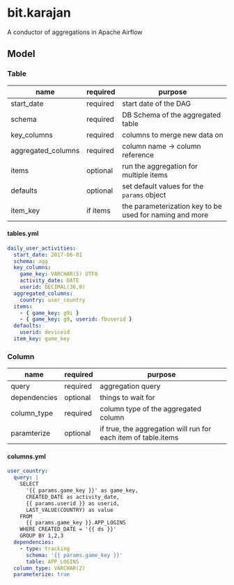 # bit.karajan
A conductor of aggregations in Apache Airflow

## Model

### Table

| name | required | purpose |
| ---- | -------- | ------- |
| start_date | required | start date of the DAG |
| schema | required | DB Schema of the aggregated table |
| key_columns | required | columns to merge new data on |
| aggregated_columns | required | column name -> column reference | 
| items | optional | run the aggregation for multiple items | 
| defaults | optional | set default values for the `params` object | 
| item_key | if items | the parameterization key to be used for naming and more | 

#### tables.yml
```yaml
daily_user_activities:
  start_date: 2017-06-01
  schema: agg
  key_columns:
    game_key: VARCHAR(5) UTF8
    activity_date: DATE
    userid: DECIMAL(36,0)
  aggregated_columns:
    country: user_country
  items:
    - { game_key: g9i }
    - { game_key: g9, userid: fbuserid }
  defaults:
    userid: deviceid
  item_key: game_key
```

### Column

| name | required | purpose |
| ---- | -------- | ------- |
| query | required | aggregation query |
| dependencies | optional | things to wait for |
| column_type | required | column type of the aggregated column |
| paramterize | optional | if true, the aggregation will run for each item of table.items |

#### columns.yml
```yaml
user_country:
  query: |
    SELECT
      '{{ params.game_key }}' as game_key,
      CREATED_DATE as activity_date,
      {{ params.userid }} as userid,
      LAST_VALUE(COUNTRY) as value
    FROM
      {{ params.game_key }}.APP_LOGINS
    WHERE CREATED_DATE = '{{ ds }}'
    GROUP BY 1,2,3
  dependencies:
    - type: tracking
      schema: '{{ params.game_key }}'
      table: APP_LOGINS
  column_type: VARCHAR(2)
  parameterize: true
```

